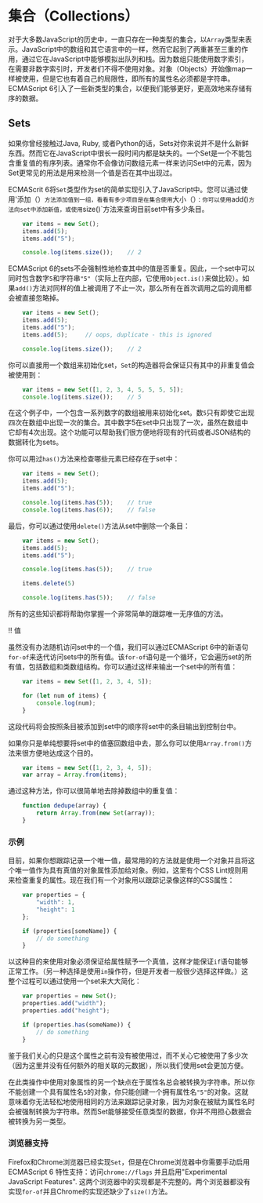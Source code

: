 # 集合（Collections）

对于大多数JavaScript的历史中，一直只存在一种类型的集合，以`Array`类型来表示。JavaScript中的数组和其它语言中的一样，然而它起到了两重甚至三重的作用，通过它在JavaScript中能够模拟出队列和栈。因为数组只能使用数字索引，在需要非数字索引时，开发者们不得不使用对象。对象（Objects）开始像map一样被使用，但是它也有着自己的局限性，即所有的属性名必须都是字符串。ECMAScript 6引入了一些新类型的集合，以便我们能够更好，更高效地来存储有序的数据。

## Sets

如果你曾经接触过Java, Ruby, 或者Python的话，Sets对你来说并不是什么新鲜东西。然而它在JavaScript中很长一段时间内都是缺失的。一个Set是一个不能包含重复值的有序列表。通常你不会像访问数组元素一样来访问Set中的元素，因为Set更常见的用法是用来检测一个值是否在其中出现过。

ECMAScrit 6将`Set`类型作为set的简单实现引入了JavaScript中。您可以通过使用'添加（）`方法添加值到一组，看看有多少项目是在集合使用`大小（）`：你可以使用`add()`方法向set中添加新值，或使用`size()`方法来查询目前set中有多少条目。

```js
    var items = new Set();
    items.add(5);
    items.add("5");

    console.log(items.size());    // 2
```

ECMAScript 6的sets不会强制性地检查其中的值是否重复。因此，一个set中可以同时包含数字`5`和字符串`"5"`（实际上在内部，它使用`Object.is()`来做比较）。如果`add()`方法对同样的值上被调用了不止一次，那么所有在首次调用之后的调用都会被直接忽略掉。

```js
    var items = new Set();
    items.add(5);
    items.add("5");
    items.add(5);     // oops, duplicate - this is ignored

    console.log(items.size());    // 2
```

你可以直接用一个数组来初始化set，`Set`的构造器将会保证只有其中的非重复值会被使用到：

```js
    var items = new Set([1, 2, 3, 4, 5, 5, 5, 5]);
    console.log(items.size());    // 5
```

在这个例子中，一个包含一系列数字的数组被用来初始化set。数`5`只有即使它出现四次在数组中出现一次的集合。其中数字5在set中只出现了一次，虽然在数组中它却有4次出现。这个功能可以帮助我们很方便地将现有的代码或者JSON结构的数据转化为sets。

你可以用过`has()`方法来检查哪些元素已经存在于set中：

```js
    var items = new Set();
    items.add(5);
    items.add("5");

    console.log(items.has(5));    // true
    console.log(items.has(6));    // false
```

最后，你可以通过使用`delete()`方法从set中删除一个条目：

```js
    var items = new Set();
    items.add(5);
    items.add("5");

    console.log(items.has(5));    // true

    items.delete(5)

    console.log(items.has(5));    // false
```

所有的这些知识都将帮助你掌握一个非常简单的跟踪唯一无序值的方法。

!! 值


虽然没有办法随机访问set中的一个值，我们可以通过ECMAScript 6中的新语句`for-of`来迭代访问sets中的所有值。该`for-of`语句是一个循环，它会遍历set的所有值，包括数组和类数组结构。你可以通过这样来输出一个set中的所有值：

```js
    var items = new Set([1, 2, 3, 4, 5]);

    for (let num of items) {
        console.log(num);
    }
```

这段代码将会按照条目被添加到set中的顺序将set中的条目输出到控制台中。

如果你只是单纯想要将set中的值塞回数组中去，那么你可以使用`Array.from()`方法来很方便地达成这个目的。

```js
    var items = new Set([1, 2, 3, 4, 5]);
    var array = Array.from(items);
```

通过这种方法，你可以很简单地去除掉数组中的重复值：

```js
    function dedupe(array) {
        return Array.from(new Set(array));
    }

```

### 示例

目前，如果你想跟踪记录一个唯一值，最常用的的方法就是使用一个对象并且将这个唯一值作为具有真值的对象属性添加给对象。例如，这里有个CSS Lint规则用来检查重复的属性。现在我们有一个对象用以跟踪记录像这样的CSS属性：

```js
    var properties = {
        "width": 1,
        "height": 1
    };

    if (properties[someName]) {
        // do something
    }
```

以这种目的来使用对象必须保证给属性赋予一个真值，这样才能保证`if`语句能够正常工作。（另一种选择是使用`in`操作符，但是开发者一般很少选择这样做。）这整个过程可以通过使用一个set来大大简化：

```js
    var properties = new Set();
    properties.add("width");
    properties.add("height");

    if (properties.has(someName)) {
        // do something
    }
```

鉴于我们关心的只是这个属性之前有没有被使用过，而不关心它被使用了多少次（因为这里并没有任何额外的相关联的元数据），所以我们使用set会更加方便。

在此类操作中使用对象属性的另一个缺点在于属性名总会被转换为字符串。所以你不能创建一个具有属性名`5`的对象，你只能创建一个拥有属性名`"5"`的对象。这就意味着你无法轻松地使用相同的方法来跟踪记录对象，因为对象在被赋为属性名时会被强制转换为字符串。然而Set能够接受任意类型的数据，你并不用担心数据会被转换为另一类型。

### 浏览器支持

Firefox和Chrome浏览器已经实现`Set`，但是在Chrome浏览器中你需要手动启用ECMAScript 6 特性支持：访问`chrome://flags` 并且启用"Experimental JavaScript Features". 这两个浏览器中的实现都是不完整的。两个浏览器都没有实现`for-of`并且Chrome的实现还缺少了`size()`方法。